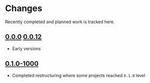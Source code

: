 # Changes
Recently completed and planned work is tracked here.

## [0.0.0](.) [0.0.12](.)
- Early versions

## [0.1.0-1000](.)
- Completed restructuring where some projects reached `0.1.0` level
